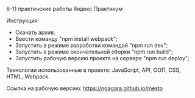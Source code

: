 6-11 практичские работы Яндекс.Практикум

Инструкция:
- Скачать архив;
- Ввести команду "npm install webpack";
- Запустить в режиме разработки командой "npm run dev";
- Запустить в режиме окончательной сборки "npm run build";
- Запустить рабочую версию проекта на сервере "npm run deploy";

Технологии использованные в проекте: JavaScript, API, ООП, CSS, HTML, Webpack.

Ссылка на рабочую версию: https://ngagara.github.io/mesto
